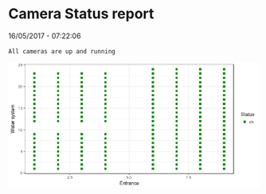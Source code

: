 Camera Status report
================
16/05/2017 - 07:22:06

    All cameras are up and running

![](camreport_files/figure-markdown_github/unnamed-chunk-2-1.png)
